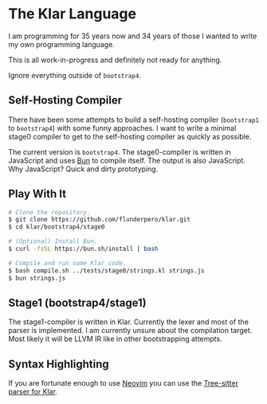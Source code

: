 # The Klar Language

I am programming for 35 years now and 34 years of those I wanted to write my own
programming language.

This is all work-in-progress and definitely not ready for anything.

Ignore everything outside of `bootstrap4`.

## Self-Hosting Compiler

There have been some attempts to build a self-hosting compiler (`bootstrap1`
to `bootstrap4`) with some funny approaches. I want to write a minimal stage0
compiler to get to the self-hosting compiler as quickly as possible. 

The current version is `bootstrap4`. The stage0-compiler is written in JavaScript
and uses [Bun](https://bun.sh/) to compile itself. The output is also JavaScript.
Why JavaScript? Quick and dirty prototyping.

## Play With It

```sh
# Clone the repository.
$ git clone https://github.com/flunderpero/klar.git
$ cd klar/bootstrap4/stage0

# (Optional) Install Bun.
$ curl -fsSL https://bun.sh/install | bash 

# Compile and run some Klar code.
$ bash compile.sh ../tests/stage0/strings.kl strings.js
$ bun strings.js
```

## Stage1 (bootstrap4/stage1)

The stage1-compiler is written in Klar. Currently the lexer and most of the parser
is implemented. I am currently unsure about the compilation target. Most likely it
will be LLVM IR like in other bootstrapping attempts. 

## Syntax Highlighting

If you are fortunate enough to use [Neovim](https://neovim.io/) you can use the
[Tree-sitter parser for Klar](https://github.com/flunderpero/tree-sitter-klar).


